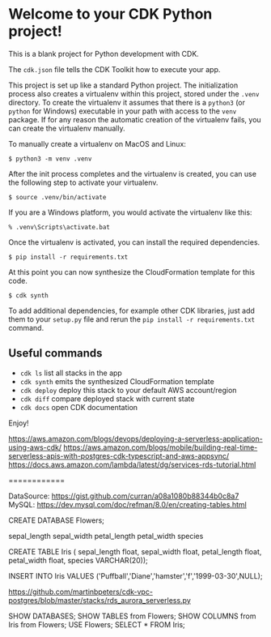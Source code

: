 
# Welcome to your CDK Python project!

This is a blank project for Python development with CDK.

The `cdk.json` file tells the CDK Toolkit how to execute your app.

This project is set up like a standard Python project.  The initialization
process also creates a virtualenv within this project, stored under the `.venv`
directory.  To create the virtualenv it assumes that there is a `python3`
(or `python` for Windows) executable in your path with access to the `venv`
package. If for any reason the automatic creation of the virtualenv fails,
you can create the virtualenv manually.

To manually create a virtualenv on MacOS and Linux:

```
$ python3 -m venv .venv
```

After the init process completes and the virtualenv is created, you can use the following
step to activate your virtualenv.

```
$ source .venv/bin/activate
```

If you are a Windows platform, you would activate the virtualenv like this:

```
% .venv\Scripts\activate.bat
```

Once the virtualenv is activated, you can install the required dependencies.

```
$ pip install -r requirements.txt
```

At this point you can now synthesize the CloudFormation template for this code.

```
$ cdk synth
```

To add additional dependencies, for example other CDK libraries, just add
them to your `setup.py` file and rerun the `pip install -r requirements.txt`
command.

## Useful commands

 * `cdk ls`          list all stacks in the app
 * `cdk synth`       emits the synthesized CloudFormation template
 * `cdk deploy`      deploy this stack to your default AWS account/region
 * `cdk diff`        compare deployed stack with current state
 * `cdk docs`        open CDK documentation

Enjoy!

https://aws.amazon.com/blogs/devops/deploying-a-serverless-application-using-aws-cdk/
https://aws.amazon.com/blogs/mobile/building-real-time-serverless-apis-with-postgres-cdk-typescript-and-aws-appsync/
https://docs.aws.amazon.com/lambda/latest/dg/services-rds-tutorial.html


============

DataSource: https://gist.github.com/curran/a08a1080b88344b0c8a7
MySQL: https://dev.mysql.com/doc/refman/8.0/en/creating-tables.html


CREATE DATABASE Flowers;


sepal_length	sepal_width	petal_length	petal_width	species

CREATE TABLE Iris (
sepal_length float, 
sepal_width float, 
petal_length float, 
petal_width float, 
species VARCHAR(20));


INSERT INTO Iris VALUES ('Puffball','Diane','hamster','f','1999-03-30',NULL);

https://github.com/martinbpeters/cdk-vpc-postgres/blob/master/stacks/rds_aurora_serverless.py

SHOW DATABASES;
SHOW TABLES from Flowers;
SHOW COLUMNS from Iris from Flowers;
USE Flowers; SELECT * FROM Iris;
